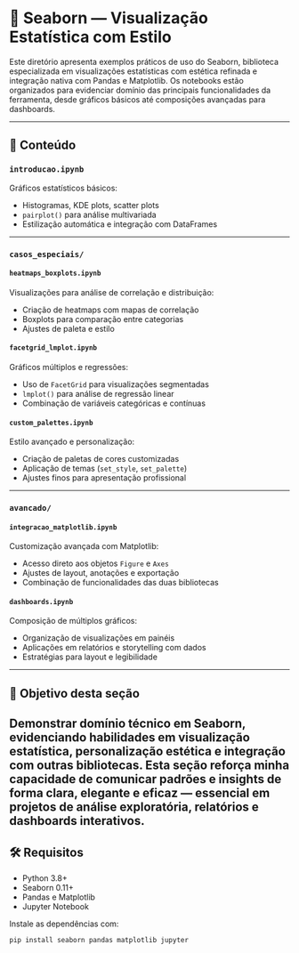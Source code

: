 # 🎨 Seaborn — Visualização Estatística com Estilo

Este diretório apresenta exemplos práticos de uso do Seaborn, biblioteca especializada em visualizações estatísticas com estética refinada e integração nativa com Pandas e Matplotlib. Os notebooks estão organizados para evidenciar domínio das principais funcionalidades da ferramenta, desde gráficos básicos até composições avançadas para dashboards.

---

## 🧠 Conteúdo

### `introducao.ipynb`
Gráficos estatísticos básicos:

- Histogramas, KDE plots, scatter plots  
- `pairplot()` para análise multivariada  
- Estilização automática e integração com DataFrames  

---

### `casos_especiais/`

#### `heatmaps_boxplots.ipynb`
Visualizações para análise de correlação e distribuição:

- Criação de heatmaps com mapas de correlação  
- Boxplots para comparação entre categorias  
- Ajustes de paleta e estilo  

#### `facetgrid_lmplot.ipynb`
Gráficos múltiplos e regressões:

- Uso de `FacetGrid` para visualizações segmentadas  
- `lmplot()` para análise de regressão linear  
- Combinação de variáveis categóricas e contínuas  

#### `custom_palettes.ipynb`
Estilo avançado e personalização:

- Criação de paletas de cores customizadas  
- Aplicação de temas (`set_style`, `set_palette`)  
- Ajustes finos para apresentação profissional  

---

### `avancado/`

#### `integracao_matplotlib.ipynb`
Customização avançada com Matplotlib:

- Acesso direto aos objetos `Figure` e `Axes`  
- Ajustes de layout, anotações e exportação  
- Combinação de funcionalidades das duas bibliotecas  

#### `dashboards.ipynb`
Composição de múltiplos gráficos:

- Organização de visualizações em painéis  
- Aplicações em relatórios e storytelling com dados  
- Estratégias para layout e legibilidade  

---

## 🎯 Objetivo desta seção

Demonstrar domínio técnico em Seaborn, evidenciando habilidades em visualização estatística, personalização estética e integração com outras bibliotecas. Esta seção reforça minha capacidade de comunicar padrões e insights de forma clara, elegante e eficaz — essencial em projetos de análise exploratória, relatórios e dashboards interativos.
---

## 🛠️ Requisitos

- Python 3.8+  
- Seaborn 0.11+  
- Pandas e Matplotlib  
- Jupyter Notebook

Instale as dependências com:

```bash
pip install seaborn pandas matplotlib jupyter
